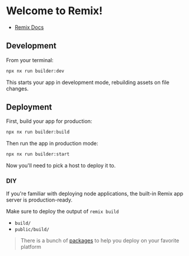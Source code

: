 # Welcome to Remix!

- [Remix Docs](https://remix.run/docs)

## Development

From your terminal:

```sh
npx nx run builder:dev
```

This starts your app in development mode, rebuilding assets on file changes.

## Deployment

First, build your app for production:

```sh
npx nx run builder:build
```

Then run the app in production mode:

```sh
npx nx run builder:start
```

Now you'll need to pick a host to deploy it to.

### DIY

If you're familiar with deploying node applications, the built-in Remix app server is production-ready.

Make sure to deploy the output of `remix build`

- `build/`
- `public/build/`

> There is a bunch of [packages](https://remix.run/docs/en/v1/api/remix) to help you deploy on your favorite platform

